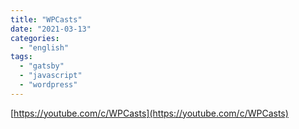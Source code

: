 ```yaml
---
title: "WPCasts"
date: "2021-03-13"
categories:
  - "english"
tags:
  - "gatsby"
  - "javascript"
  - "wordpress"
---
```


[https://youtube.com/c/WPCasts](https://youtube.com/c/WPCasts)
